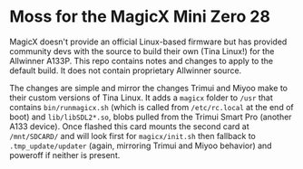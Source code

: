 # Moss for the MagicX Mini Zero 28

MagicX doesn't provide an official Linux-based firmware but has provided community devs with the source to build their own (Tina Linux!) for the Allwinner A133P. This repo contains notes and changes to apply to the default build. It does not contain proprietary Allwinner source.

The changes are simple and mirror the changes Trimui and Miyoo make to their custom versions of Tina Linux. It adds a `magicx` folder to `/usr` that contains `bin/runmagicx.sh` (which is called from `/etc/rc.local` at the end of boot) and `lib/libSDL2*.so`, blobs pulled from the Trimui Smart Pro (another A133 device). Once flashed this card mounts the second card at `/mnt/SDCARD/` and will look first for `magicx/init.sh` then fallback to `.tmp_update/updater` (again, mirroring Trimui and Miyoo behavior) and poweroff if neither is present.